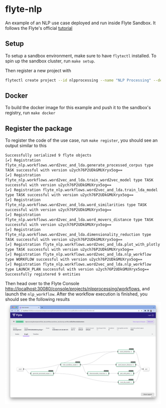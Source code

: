 # flyte-nlp

An example of an NLP use case deployed and run inside Flyte Sandbox. It follows the Flyte's official [tutorial](https://docs.flyte.org/projects/cookbook/en/latest/auto/case_studies/ml_training/nlp_processing/index.html)

## Setup
To setup a sandbox environment, make sure to have `flytectl` installed. To spin up the sandbox cluster, run `make setup`.

Then register a new project with 
```bash
flytectl create project --id nlpprocessing --name "NLP Processing" --description "NLP Processing Use case"
```

## Docker
To build the docker image for this example and push it to the sandbox's registry, run `make docker`

## Register the package
To register the code of the use case, run `make register`, you should see an output similar to this
```
Successfully serialized 9 flyte objects
[✔] Registration flyte_nlp.workflows.word2vec_and_lda.generate_processed_corpus type TASK successful with version u2ych76P2UDkGMUXryx5og==
[✔] Registration flyte_nlp.workflows.word2vec_and_lda.train_word2vec_model type TASK successful with version u2ych76P2UDkGMUXryx5og==
[✔] Registration flyte_nlp.workflows.word2vec_and_lda.train_lda_model type TASK successful with version u2ych76P2UDkGMUXryx5og==
[✔] Registration flyte_nlp.workflows.word2vec_and_lda.word_similarities type TASK successful with version u2ych76P2UDkGMUXryx5og==
[✔] Registration flyte_nlp.workflows.word2vec_and_lda.word_movers_distance type TASK successful with version u2ych76P2UDkGMUXryx5og==
[✔] Registration flyte_nlp.workflows.word2vec_and_lda.dimensionality_reduction type TASK successful with version u2ych76P2UDkGMUXryx5og==
[✔] Registration flyte_nlp.workflows.word2vec_and_lda.plot_with_plotly type TASK successful with version u2ych76P2UDkGMUXryx5og==
[✔] Registration flyte_nlp.workflows.word2vec_and_lda.nlp_workflow type WORKFLOW successful with version u2ych76P2UDkGMUXryx5og==
[✔] Registration flyte_nlp.workflows.word2vec_and_lda.nlp_workflow type LAUNCH_PLAN successful with version u2ych76P2UDkGMUXryx5og==
Successfully registered 9 entities
```

Then head over to the Flyte Console [http://localhost:30080/console/projects/nlpprocessing/workflows](http://localhost:30080/console/projects/nlpprocessing/workflows), and launch the `nlp_workflow`. After the workflow execution is finished, you should see the following results
![screenshot](./docs/screenshot.png)